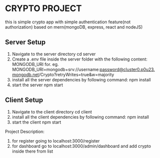 # CRYPTO PROJECT
this is simple crypto app with simple authentication feature(not authorization) based on mern(mongoDB, express, react and nodeJS) 
## Server Setup

1. Navigate to the server directory
   cd server
2. Create a .env file inside the server folder with the following content:
   MONGODB_URI
   for. eg. MONGODB_URI=mongodb+srv://username:password@cluster0.p0u23.mongodb.net/Crypto?retryWrites=true&w=majority
3. install all the server dependencies by following command: 
   npm install
4. start the server
   npm start

## Client Setup

1. Navigate to the client directory
   cd client
2. install all the client dependencies by following command: 
   npm install
3. start the client
   npm start

Project Description: 
1. for register going to localhost:3000/register
2. for dashboard go to localhost:3000/admin/dashboard and add crypto inside there from list
